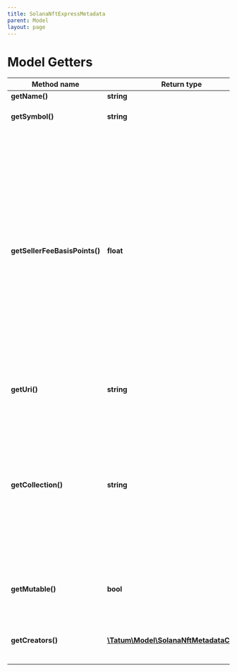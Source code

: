 ```yaml
---
title: SolanaNftExpressMetadata
parent: Model
layout: page
---
```


# Model Getters

Method name | Return type | Description | Notes
------------ | ------------- | ------------- | -------------
**getName()** | **string** | The name of the NFT |
**getSymbol()** | **string** | The symbol or abbreviated name of the NFT |
**getSellerFeeBasisPoints()** | **float** | The royalty that will be paid to the authors of the minted NFT every time the NFT is transferred<br/>The royalty is calculated as a percentage of the NFT price. To set the royalty to 1%, set this parameter to <code>100</code>; to set 10%, set this parameter to <code>1000</code>; to set 50%, set this parameter to <code>5000</code>, and so on.<br/>To specify the NFT authors and their shares in the royalty, set the <code>creators</code> parameter.<br/>To disable the royalty for the NFT completely, set <code>sellerFeeBasisPoints</code> to <code>0</code> and do not set <code>creators</code>. |
**getUri()** | **string** | The URL pointing to the NFT metadata; for more information, see <a href="https://eips.ethereum.org/EIPS/eip-721#specification" target="_blank">EIP-721</a> |
**getCollection()** | **string** | The blockchain address of the NFT collection where the NFT will be minted in. By default, the NFT is minted as not verified (is not considered a part of the collection). To verify the NFT in the collection, use the <a href="https://apidoc.tatum.io/tag/NFT-(ERC-721-or-compatible)#operation/NftVerifyInCollection" target="_blank">NFT verification API</a>. To know more about Solana collections and verification, refer to the <a href="https://docs.metaplex.com/programs/token-metadata/certified-collections" target="_blank">Solana user documentation</a>. | [optional]
**getMutable()** | **bool** | Specifies whether the NFT metadata is mutable ("true") or immutable ("false"); if not set, defaults to "true" | [optional] [default to true]
**getCreators()** | [**\Tatum\Model\SolanaNftMetadataCreator[]**](../SolanaNftMetadataCreator) | The blockchain addresses where the royalties will be sent every time the minted NFT is transferred | [optional]

